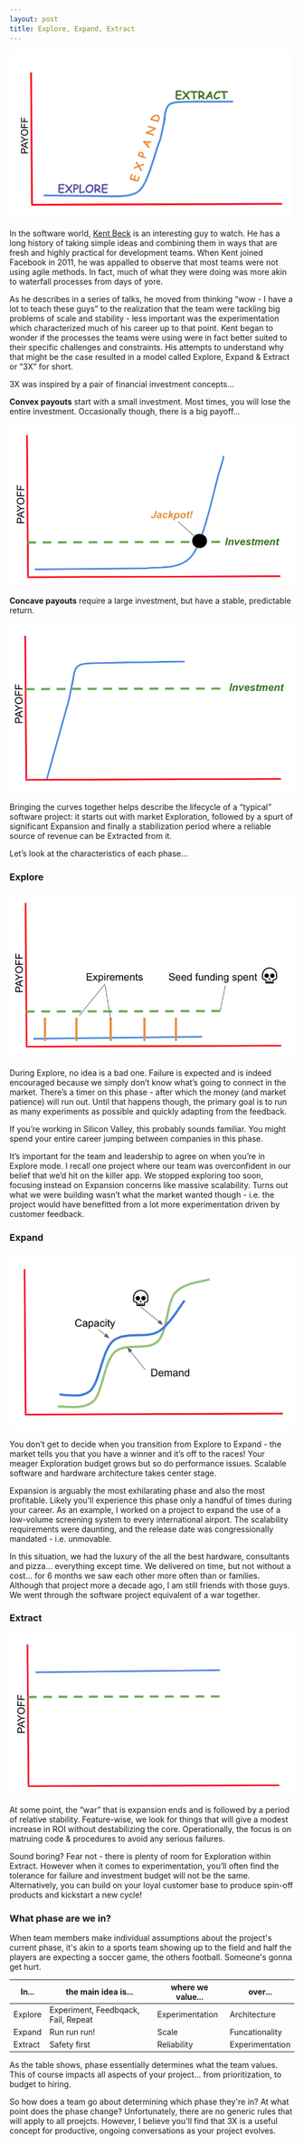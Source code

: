 ```yaml
---
layout: post
title: Explore, Expand, Extract
---
```


<img src="/images/3x.png" alt="3x" width="500"/>

In the software world, [Kent Beck](https://twitter.com/KentBeck) is an interesting guy to watch. He has a long history of taking simple ideas and combining them in ways that are fresh and highly practical for development teams. When Kent joined Facebook in 2011, he was appalled to observe that most teams were not using agile methods. In fact, much of what they were doing was more akin to waterfall processes from days of yore. 

As he describes in a series of talks, he moved from thinking “wow - I have a lot to teach these guys” to the realization that the team were tackling big problems of scale and stability - less important was the experimentation which characterized much of his career up to that point.  Kent began to wonder if the processes the teams were using were in fact better suited to their specific challenges and constraints.  His attempts to understand why that might be the case resulted in a model called Explore, Expand & Extract or “3X” for short.

3X was inspired by a pair of financial investment concepts…

**Convex payouts** start with a small investment. Most times, you will lose the entire investment. Occasionally though, there is a big payoff... 

![convex payout](/images/3x_convex.png)

**Concave payouts** require a large investment, but have a stable, predictable return. 

![concave payout](/images/3x_concave.png)

Bringing the curves together helps describe the lifecycle of a “typical” software project: it starts out with market Exploration, followed by a spurt of significant Expansion and finally a stabilization period where a reliable source of revenue can be Extracted from it. 

Let’s look at the characteristics of each phase…

### Explore

![explore](/images/3x_explore.png)

During Explore, no idea is a bad one. Failure is expected and is indeed encouraged because we simply don’t know what’s going to connect in the market. There’s a timer on this phase - after which the money (and market patience) will run out. Until that happens though, the primary goal is to run as many experiments as possible and quickly adapting from the feedback.

If you’re working in Silicon Valley, this probably sounds familiar. You might spend your entire career jumping between companies in this phase. 

It’s important for the team and leadership to agree on when you’re in Explore mode.  I recall one project where our team was overconfident in our belief that we’d hit on the killer app.  We stopped exploring too soon, focusing instead on Expansion concerns like massive scalability.  Turns out what we were building wasn’t what the market wanted though - i.e. the project would have benefitted from a lot more experimentation driven by customer feedback.

### Expand

![expand](/images/3x_expand.png)

You don’t get to decide when you transition from Explore to Expand - the market tells you that you have a winner and it’s off to the races! Your meager Exploration budget grows but so do performance issues. Scalable software and hardware architecture takes center stage.

Expansion is arguably the most exhilarating phase and also the most profitable.  Likely you'll experience this phase only a handful of times during your career.  As an example, I worked on a project to expand the use of a low-volume screening system to every international airport.  The scalability requirements were daunting, and the release date was congressionally mandated - i.e. unmovable.

In this situation, we had the luxury of the all the best hardware, consultants and pizza… everything except time.  We delivered on time, but not without a cost… for 6 months we saw each other more often than or families.  Although that project more a decade ago, I am still friends with those guys.  We went through the software project equivalent of a war together.

### Extract

![extract](/images/3x_extract.png)

At some point, the “war” that is expansion ends and is followed by a period of relative stability.  Feature-wise, we look for things that will give a modest increase in ROI without destabilizing the core.  Operationally, the focus is on matruing code & procedures to avoid any serious failures. 

Sound boring?  Fear not - there is plenty of room for Exploration within Extract.  However when it comes to experimentation, you’ll often find the tolerance for failure and investment budget will not be the same.  Alternatively, you can build on your loyal customer base to produce spin-off products and kickstart a new cycle!

### What phase are we in?

When team members make individual assumptions about the project's current phase, it's akin to a sports team showing up to the field and half the players are expecting a soccer game, the others football.  Someone's gonna get hurt.


| In...   | the main idea is...                 | where we value... | over...         |
|---------|-------------------------------------|-------------------|-----------------|
| Explore | Experiment, Feedbqack, Fail, Repeat | Experimentation   | Architecture    |
| Expand  | Run run run!                        | Scale             | Funcationality  |
| Extract | Safety first                        | Reliability       | Experimentation |


As the table shows, phase essentially determines what the team values.  This of course impacts all aspects of your project... from prioritization, to budget to hiring.

So how does a team go about determining which phase they're in?  At what point does the phase change?  Unfortunately, there are no generic rules that will apply to all proejcts.  However, I believe you'll find that 3X is a useful concept for productive, ongoing conversations as your project evolves.
